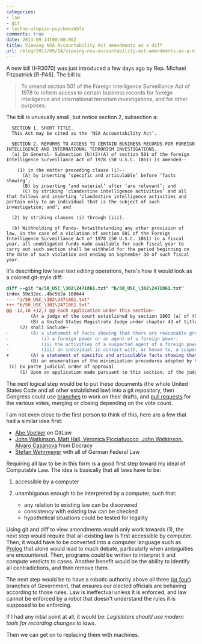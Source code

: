 ```yaml
---
categories:
- law
- git
- techno-utopian-psychobabble
comments: true
date: 2013-09-14T00:00:00Z
title: Viewing NSA Accountability Act amendments as a diff
url: /blog/2013/09/14/viewing-nsa-accountability-act-amendments-as-a-diff/
---
```


A new bill (HR3070) was just introduced a few days ago by Rep. Michael Fitzpatrick [R-PA8]. The bill is:

> To amend section 501 of the Foreign Intelligence Surveillance Act of 1978 to reform access to certain business records for foreign intelligence and international terrorism investigations, and for other purposes. 

The bill is unusually small, but notice section 2, subsection a:

```
  SECTION 1. SHORT TITLE.
  This Act may be cited as the ‘NSA Accountability Act’.

  SECTION 2. REFORMS TO ACCESS TO CERTAIN BUSINESS RECORDS FOR FOREIGN INTELLIGENCE AND INTERNATIONAL TERRORISM INVESTIGATIONS.
  (a) In General- Subsection (b)(2)(A) of section 501 of the Foreign Intelligence Surveillance Act of 1978 (50 U.S.C. 1861) is amended--

    (1) in the matter preceding clause (i)--
      (A) by inserting ‘specific and articulable’ before ‘facts showing’;
      (B) by inserting ‘and material’ after ‘are relevant’; and
      (C) by striking ‘clandestine intelligence activities’ and all that follows and inserting ‘clandestine intelligence activities and pertain only to an individual that is the subject of such investigation; and’; and

  (2) by striking clauses (i) through (iii).

  (b) Withholding of Funds- Notwithstanding any other provision of law, in the case of a violation of section 501 of the Foreign Intelligence Surveillance Act of 1978 (50 U.S.C. 1861) in a fiscal year, all unobligated funds made available for such fiscal year to carry out such section shall be withheld for the period beginning on the date of such violation and ending on September 30 of such fiscal year.

```

It's describing low level text editing operations, here's how it would look as a colored git-style diff:

``` diff
diff --git "a/50_USC_\302\2471861.txt" "b/50_USC_\302\2471861.txt"
index 59e32ec..4bc562a 100644
--- "a/50_USC_\302\2471861.txt"
+++ "b/50_USC_\302\2471861.txt"
@@ -12,10 +12,7 @@ Each application under this section—
         (A) a judge of the court established by section 1803 (a) of this title; or
         (B) a United States Magistrate Judge under chapter 43 of title 28, who is publicly designated by the Chief Justice of the United States to have the power to hear applications and grant orders for the production of tangible things under this section on behalf of a judge of that court; and
     (2) shall include—
-        (A) a statement of facts showing that there are reasonable grounds to believe that the tangible things sought are relevant to an authorized investigation (other than a threat assessment) conducted in accordance with subsection (a)(2) to obtain foreign intelligence information not concerning a United States person or to protect against international terrorism or clandestine intelligence activities, such things being presumptively relevant to an authorized investigation if the applicant shows in the statement of the facts that they pertain to—
-            (i) a foreign power or an agent of a foreign power;
-            (ii) the activities of a suspected agent of a foreign power who is the subject of such authorized investigation; or
-            (iii) an individual in contact with, or known to, a suspected agent of a foreign power who is the subject of such authorized investigation; and
+        (A) a statement of specific and articulable facts showing that there are reasonable grounds to believe that the tangible things sought are relevant and material to an authorized investigation (other than a threat assessment) conducted in accordance with subsection (a)(2) to obtain foreign intelligence information not concerning a United States person or to protect against international terrorism or clandestine intelligence activities and pertain only to an individual that is the subject of such investigation; and
         (B) an enumeration of the minimization procedures adopted by the Attorney General under subsection (g) that are applicable to the retention and dissemination by the Federal Bureau of Investigation of any tangible things to be made available to the Federal Bureau of Investigation based on the order requested in such application.
 (c) Ex parte judicial order of approval
     (1) Upon an application made pursuant to this section, if the judge finds that the application meets the requirements of subsections (a) and (b), the judge shall enter an ex parte order as requested, or as modified, approving the release of tangible things. Such order shall direct that minimization procedures adopted pursuant to subsection (g) be followed.
```

The next logical step would be to put these documents (the whole United States Code and all other established law) into a git repository, then Congress could use [branches](http://git-scm.com/book/en/Git-Branching-Basic-Branching-and-Merging) to work on their drafts, and [pull requests](https://help.github.com/articles/using-pull-requests) for the various votes, merging or closing depending on the vote count.

I am not even close to the first person to think of this, here are a few that had a similar idea first:

 - [Abe Voelker](https://blog.abevoelker.com/gitlaw-github-for-laws-and-legal-documents-a-tourniquet-for-american-liberty/) on GitLaw
 - [John Watkinson, Matt Hall, Veronica Picciafuocco, John Watkinson, Alvaro Casanova](https://www.docracy.com/application/about) from Docracy
 - [Stefan Wehrmeyer](http://www.wired.com/wiredenterprise/2012/08/bundestag/) with all of German Federal Law

Requiring all law to be in this form is a good first step toward my ideal of Computable Law. The idea is basically that all laws have to be:

 1. accessible by a computer
 2. unambiguous enough to be interpreted by a computer, such that:

     - any relation to existing law can be discovered
     - consistency with existing law can be checked
     - hypothetical situations could be tested for legality

Using git and diff to view amendments would only work towards (1), the next step would require that all existing law is first accessible by computer. Then, it would have to be converted into a computer language such as [Prolog](https://en.wikipedia.org/wiki/Prolog) that alone would lead to much debate, particularly when ambiguities are encountered. Then, programs could be written to interpret it and compute verdicts to cases. Another benefit would be the ability to identify all contradictions, and then remove them.

The next step would be to have a robotic authority above all three [(or four)](/blog/2013/08/13/an-unbalance-of-powers/) branches of Government, that ensures our elected officials are behaving according to those rules. Law is ineffectual unless it is enforced, and law cannot be enforced by a robot that doesn't understand the rules it is supposed to be enforcing.

If I had any intial point at all, it would be: _Legislators should use modern tools for recording changes to laws_.

Then we can get on to replacing them with machines.

